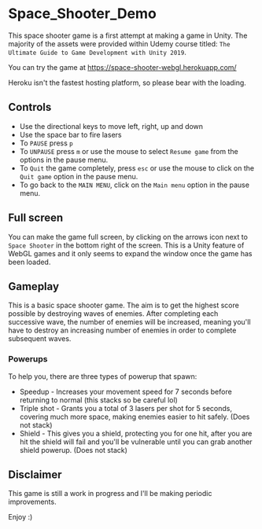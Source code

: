 # Space_Shooter_Demo

This space shooter game is a first attempt at making a game in Unity.  The majority of the assets were provided within Udemy course titled: `The Ultimate Guide to Game Development with Unity 2019`.  

You can try the game at https://space-shooter-webgl.herokuapp.com/

Heroku isn't the fastest hosting platform, so please bear with the loading.  

## Controls
- Use the directional keys to move left, right, up and down
- Use the space bar to fire lasers
- To `PAUSE` press `p`
- To `UNPAUSE` press `m` or use the mouse to select `Resume game` from the options in the pause menu.
- To `Quit` the game completely, press `esc` or use the mouse to click on the `Quit game` option in the pause menu.
- To go back to the `MAIN MENU`, click on the `Main menu` option in the pause menu.

## Full screen
You can make the game full screen, by clicking on the arrows icon next to `Space Shooter` in the bottom right of the screen.  This is a Unity feature of WebGL games and it only seems to expand the window once the game has been loaded.

## Gameplay
This is a basic space shooter game.  The aim is to get the highest score possible by destroying waves of enemies.  After completing each successive wave, the number of enemies will be increased, meaning you'll have to destroy an increasing number of enemies in order to complete subsequent waves.

### Powerups
To help you, there are three types of powerup that spawn:
- Speedup - Increases your movement speed for 7 seconds before returning to normal (this stacks so be careful lol)
- Triple shot - Grants you a total of 3 lasers per shot for 5 seconds, covering much more space, making enemies easier to hit safely. (Does not stack)
- Shield - This gives you a shield, protecting you for one hit, after you are hit the shield will fail and you'll be vulnerable until you can grab another shield powerup. (Does not stack)

## Disclaimer
This game is still a work in progress and I'll be making periodic improvements.

Enjoy :)
